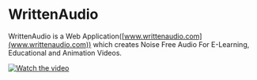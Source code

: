 # WrittenAudio

WrittenAudio is a Web Application([www.writtenaudio.com](www.writtenaudio.com)) which creates Noise Free Audio For E-Learning, Educational and Animation Videos. 




[![Watch the video](https://img.youtube.com/vi/eznPrInQ0rs/maxresdefault.jpg)](https://www.youtube.com/watch?v=eznPrInQ0rs)


